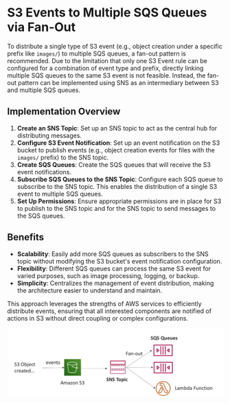 # S3 Events to Multiple SQS Queues via Fan-Out

To distribute a single type of S3 event (e.g., object creation under a specific prefix like `images/`) to multiple SQS queues, a fan-out pattern is recommended. Due to the limitation that only one S3 Event rule can be configured for a combination of event type and prefix, directly linking multiple SQS queues to the same S3 event is not feasible. Instead, the fan-out pattern can be implemented using SNS as an intermediary between S3 and multiple SQS queues.

## Implementation Overview

1. **Create an SNS Topic**: Set up an SNS topic to act as the central hub for distributing messages.
2. **Configure S3 Event Notification**: Set up an event notification on the S3 bucket to publish events (e.g., object creation events for files with the `images/` prefix) to the SNS topic.
3. **Create SQS Queues**: Create the SQS queues that will receive the S3 event notifications.
4. **Subscribe SQS Queues to the SNS Topic**: Configure each SQS queue to subscribe to the SNS topic. This enables the distribution of a single S3 event to multiple SQS queues.
5. **Set Up Permissions**: Ensure appropriate permissions are in place for S3 to publish to the SNS topic and for the SNS topic to send messages to the SQS queues.

## Benefits

- **Scalability**: Easily add more SQS queues as subscribers to the SNS topic without modifying the S3 bucket's event notification configuration.
- **Flexibility**: Different SQS queues can process the same S3 event for varied purposes, such as image processing, logging, or backup.
- **Simplicity**: Centralizes the management of event distribution, making the architecture easier to understand and maintain.

This approach leverages the strengths of AWS services to efficiently distribute events, ensuring that all interested components are notified of actions in S3 without direct coupling or complex configurations.

![S3 Events to Multiple SQS Queues via Fan-Out](../../resources/images/sns-sqs/s3-events-multi-queues.png)

